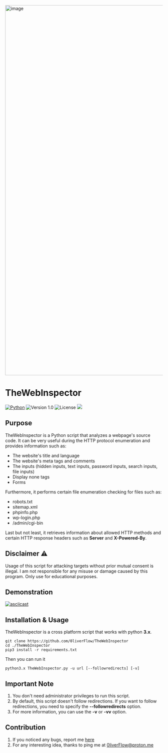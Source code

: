 <img width="1182" alt="image" src="https://user-images.githubusercontent.com/64969369/236709424-19a345c3-af3e-496a-9045-2e5294b956ad.png">

# TheWebInspector
[![Python](https://img.shields.io/badge/Python-3.x-yellow.svg)](https://www.python.org/) 
![Version 1.0](http://img.shields.io/badge/version-v1.0-orange.svg) ![License](https://img.shields.io/badge/license-MIT-red.svg) <img src="https://img.shields.io/badge/Maintained%3F-Yes-96c40f"> 

## Purpose
TheWebInspector is a Python script that analyzes a webpage's source code. It can be very useful during the HTTP protocol enumeration and provides information such as:
- The website's title and language
- The website's meta tags and comments
- The inputs (hidden inputs, text inputs, password inputs, search inputs, file inputs)
- Display none tags
- Forms

Furthermore, it performs certain file enumeration checking for files such as:
- robots.txt
- sitemap.xml
- phpinfo.php
- wp-login.php
- /admin/cgi-bin

Last but not least, it retrieves information about allowed HTTP methods and certain HTTP response headers such as **Server** and **X-Powered-By**.

## Disclaimer ⚠️
Usage of this script for attacking targets without prior mutual consent is illegal. I am not responsible for any misuse or damage caused by this program. Only use for educational purposes.

## Demonstration
[![asciicast](https://asciinema.org/a/uwTfdgW1o9niMVfKMKlGkE8Z3.svg)](https://asciinema.org/a/uwTfdgW1o9niMVfKMKlGkE8Z3)

## Installation & Usage
TheWebInspector is a cross platform script that works with python **3.x**.
```
git clone https://github.com/0liverFlow/TheWebInspector
cd ./TheWebInspector
pip3 install -r requirements.txt
```
Then you can run it
```
python3.x TheWebInspector.py -u url [--followredirects] [-v]
```
## Important Note
1. You don't need administrator privileges to run this script.
2. By default, this script doesn't follow redirections. If you want to follow redirections, you need to specify the **--followredirects** option.
3. For more information, you can use the **-v** or **-vv** option.

## Contribution
1. If you noticed any bugs, report me  <a href="https://github.com/0liverFlow/TheWebInspector/issues">here</a> 
2. For any interesting idea, thanks to ping me at 0liverFlow@proton.me
